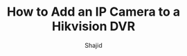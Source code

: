 ---
id: 4 
title: "How to Add an IP Camera to a Hikvision DVR"  
description: |  
  ## Introduction  

  Adding an IP camera to a Hikvision DVR is a straightforward process, but it requires careful configuration to ensure seamless integration. Whether you're setting up a new surveillance system or expanding an existing one, this guide will walk you through the necessary steps.  

  ## Prerequisites  

  Before you begin, make sure you have the following:  
  1. A Hikvision DVR with available channels  
  2. A compatible IP camera (Hikvision or ONVIF-supported)  
  3. A stable network connection (LAN cable or Wi-Fi, if supported)  
  4. The IP camera's login credentials (username & password)  
  5. A PC or laptop for initial configuration  

  ## Step 1: Connect the IP Camera to the Network  
  - **Wired Connection:** Plug the IP camera into your router or network switch using an Ethernet cable.  
  - **Wireless Connection (if supported):** Configure the camera via Wi-Fi using the manufacturer's software.  
  - Ensure the camera is powered on and receiving an IP address from your router (check via the camera's software or network scan tools).  

  ## Step 2: Find the Camera's IP Address  
  - Use Hikvision's SADP tool (available on their official website) to scan for connected devices.  
  - Alternatively, check your router's DHCP client list to find the camera's assigned IP.  

  ## Step 3: Log in to the Hikvision DVR  
  - Connect a monitor to the DVR or access it via a web browser using its IP address.  
  - Log in with your admin credentials.  

  ## Step 4: Add the IP Camera to the DVR  
  ### Method 1: Plug-and-Play (Hikvision Cameras Only)  
  - If using a Hikvision camera, the DVR may automatically detect it under "Camera Management."  
  - Simply confirm the addition and enter the camera's password when prompted.  

  ### Method 2: Manual Addition (For Non-Hikvision or ONVIF Cameras)  
  - Go to **Configuration > Camera Management**.  
  - Click "Add" and enter the following details:  
    - **IP Address:** The camera's IP (e.g., `192.168.1.100`)  
    - **Protocol:** Choose ONVIF (for third-party cameras) or Hikvision (for Hikvision cameras).  
    - **Port:** Default is `80` (or `8000` for some models).  
    - **Username & Password:** Enter the camera's login credentials.  
  - Click "Save" and wait for the connection to establish.  

  ## Step 5: Verify the Camera Feed  
  Navigate to the **Live View** section to confirm the camera is streaming.  
  If the feed is missing, double-check:  
  - Network connectivity (ping the camera's IP).  
  - Correct protocol and port settings.  
  - Username/password accuracy.  

  ## Troubleshooting Common Issues  
  - **No Video Feed?** Ensure the camera is powered and the DVR channel matches the added camera.  
  - **Login Failed?** Reset the camera's password or verify credentials.  
  - **ONVIF Not Working?** Enable ONVIF in the camera's settings and assign an ONVIF user.  

  ## Conclusion  
  Adding an IP camera to a Hikvision DVR is simple with the right steps. Whether using Hikvision-branded or third-party ONVIF cameras, proper IP configuration and authentication are key. If issues persist, consult Hikvision's support or the camera's manual for model-specific guidance.  

cardImage: "/src/assets/images/image03.webp"  
publishDate: "2025-03-25"  
author: "Shajid"  
readingTime: 10  
intro: "Adding an IP camera to your Hikvision DVR enhances surveillance by expanding coverage and improving security. This step-by-step guide walks you through the setup process, from network configuration to troubleshooting, ensuring seamless integration."  
---